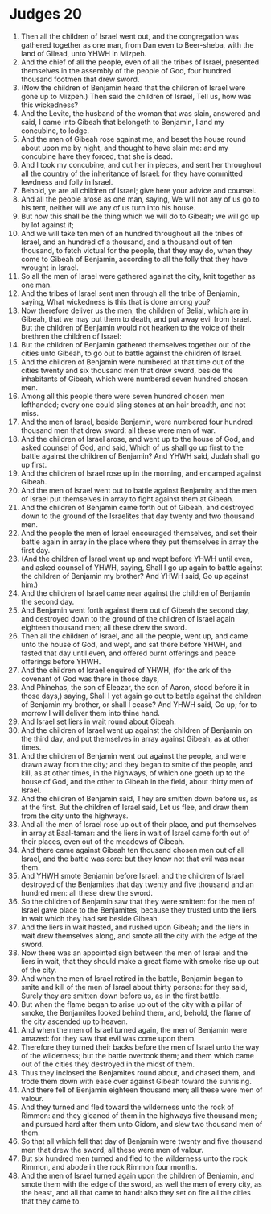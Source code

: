 ﻿# Judges 20
1. Then all the children of Israel went out, and the congregation was gathered together as one man, from Dan even to Beer-sheba, with the land of Gilead, unto YHWH in Mizpeh. 
2. And the chief of all the people, even of all the tribes of Israel, presented themselves in the assembly of the people of God, four hundred thousand footmen that drew sword. 
3. (Now the children of Benjamin heard that the children of Israel were gone up to Mizpeh.) Then said the children of Israel, Tell us, how was this wickedness? 
4. And the Levite, the husband of the woman that was slain, answered and said, I came into Gibeah that belongeth to Benjamin, I and my concubine, to lodge. 
5. And the men of Gibeah rose against me, and beset the house round about upon me by night, and thought to have slain me: and my concubine have they forced, that she is dead. 
6. And I took my concubine, and cut her in pieces, and sent her throughout all the country of the inheritance of Israel: for they have committed lewdness and folly in Israel. 
7. Behold, ye are all children of Israel; give here your advice and counsel. 
8.  And all the people arose as one man, saying, We will not any of us go to his tent, neither will we any of us turn into his house. 
9. But now this shall be the thing which we will do to Gibeah; we will go up by lot against it; 
10. And we will take ten men of an hundred throughout all the tribes of Israel, and an hundred of a thousand, and a thousand out of ten thousand, to fetch victual for the people, that they may do, when they come to Gibeah of Benjamin, according to all the folly that they have wrought in Israel. 
11. So all the men of Israel were gathered against the city, knit together as one man. 
12.  And the tribes of Israel sent men through all the tribe of Benjamin, saying, What wickedness is this that is done among you? 
13. Now therefore deliver us the men, the children of Belial, which are in Gibeah, that we may put them to death, and put away evil from Israel. But the children of Benjamin would not hearken to the voice of their brethren the children of Israel: 
14. But the children of Benjamin gathered themselves together out of the cities unto Gibeah, to go out to battle against the children of Israel. 
15. And the children of Benjamin were numbered at that time out of the cities twenty and six thousand men that drew sword, beside the inhabitants of Gibeah, which were numbered seven hundred chosen men. 
16. Among all this people there were seven hundred chosen men lefthanded; every one could sling stones at an hair breadth, and not miss. 
17. And the men of Israel, beside Benjamin, were numbered four hundred thousand men that drew sword: all these were men of war. 
18.  And the children of Israel arose, and went up to the house of God, and asked counsel of God, and said, Which of us shall go up first to the battle against the children of Benjamin? And YHWH said, Judah shall go up first. 
19. And the children of Israel rose up in the morning, and encamped against Gibeah. 
20. And the men of Israel went out to battle against Benjamin; and the men of Israel put themselves in array to fight against them at Gibeah. 
21. And the children of Benjamin came forth out of Gibeah, and destroyed down to the ground of the Israelites that day twenty and two thousand men. 
22. And the people the men of Israel encouraged themselves, and set their battle again in array in the place where they put themselves in array the first day. 
23. (And the children of Israel went up and wept before YHWH until even, and asked counsel of YHWH, saying, Shall I go up again to battle against the children of Benjamin my brother? And YHWH said, Go up against him.) 
24. And the children of Israel came near against the children of Benjamin the second day. 
25. And Benjamin went forth against them out of Gibeah the second day, and destroyed down to the ground of the children of Israel again eighteen thousand men; all these drew the sword. 
26.  Then all the children of Israel, and all the people, went up, and came unto the house of God, and wept, and sat there before YHWH, and fasted that day until even, and offered burnt offerings and peace offerings before YHWH. 
27. And the children of Israel enquired of YHWH, (for the ark of the covenant of God was there in those days, 
28. And Phinehas, the son of Eleazar, the son of Aaron, stood before it in those days,) saying, Shall I yet again go out to battle against the children of Benjamin my brother, or shall I cease? And YHWH said, Go up; for to morrow I will deliver them into thine hand. 
29. And Israel set liers in wait round about Gibeah. 
30. And the children of Israel went up against the children of Benjamin on the third day, and put themselves in array against Gibeah, as at other times. 
31. And the children of Benjamin went out against the people, and were drawn away from the city; and they began to smite of the people, and kill, as at other times, in the highways, of which one goeth up to the house of God, and the other to Gibeah in the field, about thirty men of Israel. 
32. And the children of Benjamin said, They are smitten down before us, as at the first. But the children of Israel said, Let us flee, and draw them from the city unto the highways. 
33. And all the men of Israel rose up out of their place, and put themselves in array at Baal-tamar: and the liers in wait of Israel came forth out of their places, even out of the meadows of Gibeah. 
34. And there came against Gibeah ten thousand chosen men out of all Israel, and the battle was sore: but they knew not that evil was near them. 
35. And YHWH smote Benjamin before Israel: and the children of Israel destroyed of the Benjamites that day twenty and five thousand and an hundred men: all these drew the sword. 
36. So the children of Benjamin saw that they were smitten: for the men of Israel gave place to the Benjamites, because they trusted unto the liers in wait which they had set beside Gibeah. 
37. And the liers in wait hasted, and rushed upon Gibeah; and the liers in wait drew themselves along, and smote all the city with the edge of the sword. 
38. Now there was an appointed sign between the men of Israel and the liers in wait, that they should make a great flame with smoke rise up out of the city. 
39. And when the men of Israel retired in the battle, Benjamin began to smite and kill of the men of Israel about thirty persons: for they said, Surely they are smitten down before us, as in the first battle. 
40. But when the flame began to arise up out of the city with a pillar of smoke, the Benjamites looked behind them, and, behold, the flame of the city ascended up to heaven. 
41. And when the men of Israel turned again, the men of Benjamin were amazed: for they saw that evil was come upon them. 
42. Therefore they turned their backs before the men of Israel unto the way of the wilderness; but the battle overtook them; and them which came out of the cities they destroyed in the midst of them. 
43. Thus they inclosed the Benjamites round about, and chased them, and trode them down with ease over against Gibeah toward the sunrising. 
44. And there fell of Benjamin eighteen thousand men; all these were men of valour. 
45. And they turned and fled toward the wilderness unto the rock of Rimmon: and they gleaned of them in the highways five thousand men; and pursued hard after them unto Gidom, and slew two thousand men of them. 
46. So that all which fell that day of Benjamin were twenty and five thousand men that drew the sword; all these were men of valour. 
47. But six hundred men turned and fled to the wilderness unto the rock Rimmon, and abode in the rock Rimmon four months. 
48. And the men of Israel turned again upon the children of Benjamin, and smote them with the edge of the sword, as well the men of every city, as the beast, and all that came to hand: also they set on fire all the cities that they came to. 
